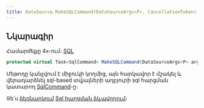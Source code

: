 ```yaml
---
title: DataSource.MakeSQLCommand(DataSourceArgs<P>, CancellationToken) մեթոդ
---
```


## Նկարագիր

Համարժեքը 4x-ում։ [SQL](https://armsoft.github.io/as4x-docs/HTM/ProgrGuide/ScriptProcs/SQL.html)

```c#
protected virtual Task<SqlCommand> MakeSQLCommand(DataSourceArgs<P> args, CancellationToken stoppingToken)
```

Մեթոդը կանչվում է միջուկի կողմից, այն հարկավոր է մշակել և վերադարձնել sql-based տվյալների աղբյուրի sql հարցման կատարող [SqlCommand](https://learn.microsoft.com/en-us/dotnet/api/microsoft.data.sqlclient.sqlcommand)-ը։

Տե՛ս [ձեռնարկում](../ds_guide.md) [Sql հարցման ձևավորում](../ds_guide.md#sql-հարցման-ձևավորում)։
